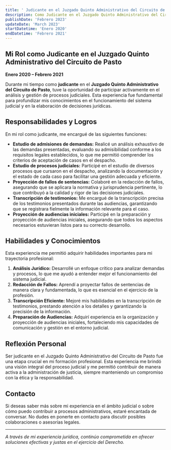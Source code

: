 ```yaml
---
title: ' Judicante en el Juzgado Quinto Administrativo del Circuito de Pasto'
description: Como Judicante en el Juzgado Quinto Administrativo del Circuito de Pasto, realicé estudios de admisión de demandas, análisis de procesos judiciales y proyección de fallos de sentencias.
publishDate: 'Febrero 2023'
updateDate: 'March 2023'
startDatetime: 'Enero 2020'
endDatetime: 'Febrero 2021'
---
```




## Mi Rol como Judicante en el Juzgado Quinto Administrativo del Circuito de Pasto

**Enero 2020 – Febrero 2021**

Durante mi tiempo como **judicante** en el **Juzgado Quinto Administrativo del Circuito de Pasto**, tuve la oportunidad de participar activamente en el análisis y gestión de procesos judiciales. Esta experiencia fue fundamental para profundizar mis conocimientos en el funcionamiento del sistema judicial y en la elaboración de decisiones jurídicas.

## Responsabilidades y Logros

En mi rol como judicante, me encargué de las siguientes funciones:

- **Estudio de admisiones de demandas:** Realicé un análisis exhaustivo de las demandas presentadas, evaluando su admisibilidad conforme a los requisitos legales establecidos, lo que me permitió comprender los criterios de aceptación de casos en el despacho.
- **Estudio de procesos judiciales:** Participé en el estudio de diversos procesos que cursaron en el despacho, analizando la documentación y el estado de cada caso para facilitar una gestión adecuada y eficiente.
- **Proyección de fallos de sentencias:** Colaboré en la redacción de fallos, asegurando que se aplicara la normativa y jurisprudencia pertinente, lo que contribuyó a la calidad y rigor de las decisiones judiciales.
- **Transcripción de testimonios:** Me encargué de la transcripción precisa de los testimonios presentados durante las audiencias, garantizando que se registrara fielmente la información relevante para el caso.
- **Proyección de audiencias iniciales:** Participé en la preparación y proyección de audiencias iniciales, asegurando que todos los aspectos necesarios estuvieran listos para su correcto desarrollo.

## Habilidades y Conocimientos

Esta experiencia me permitió adquirir habilidades importantes para mi trayectoria profesional:

1. **Análisis Jurídico:** Desarrollé un enfoque crítico para analizar demandas y procesos, lo que me ayudó a entender mejor el funcionamiento del sistema judicial.
2. **Redacción de Fallos:** Aprendí a proyectar fallos de sentencias de manera clara y fundamentada, lo que es esencial en el ejercicio de la profesión.
3. **Transcripción Eficiente:** Mejoré mis habilidades en la transcripción de testimonios, prestando atención a los detalles y garantizando la precisión de la información.
4. **Preparación de Audiencias:** Adquirí experiencia en la organización y proyección de audiencias iniciales, fortaleciendo mis capacidades de comunicación y gestión en el entorno judicial.

## Reflexión Personal

Ser judicante en el Juzgado Quinto Administrativo del Circuito de Pasto fue una etapa crucial en mi formación profesional. Esta experiencia me brindó una visión integral del proceso judicial y me permitió contribuir de manera activa a la administración de justicia, siempre manteniendo un compromiso con la ética y la responsabilidad.

## Contacto

Si deseas saber más sobre mi experiencia en el ámbito judicial o sobre cómo puedo contribuir a procesos administrativos, estaré encantada de conversar. No dudes en ponerte en contacto para discutir posibles colaboraciones o asesorías legales.

---

_A través de mi experiencia jurídica, continúo comprometida en ofrecer soluciones efectivas y justas en el ejercicio del Derecho._
